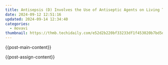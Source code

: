 ```yaml
---
title: Antisepsis (D) Involves the Use of Antiseptic Agents on Living Tissues, Such as Skin, to Reduce the Possibility of Infection, Sepsis, or Putrefaction. It Is Different From Disinfection, Which Targets Inanimate Objects and Surfaces.
date: 2024-09-12 12:51:16
updated: 2024-09-14 12:34:40
categories:
  - movavi
thumbnail: https://thmb.techidaily.com/e52d2b220bf33233df1f453020b7bd5deb6b55f7ce3cda5235088e19c60778b1.jpg
---
```


{{post-main-content}}

<ins class="adsbygoogle"
     style="display:block"
     data-ad-format="autorelaxed"
     data-ad-client="ca-pub-7571918770474297"
     data-ad-slot="1223367746"></ins>

{{post-assign-content}}

<ins class="adsbygoogle"
     style="display:block"
     data-ad-client="ca-pub-7571918770474297"
     data-ad-slot="8358498916"
     data-ad-format="auto"
     data-full-width-responsive="true"></ins>
